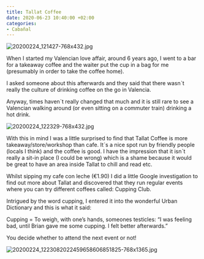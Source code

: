 ```yaml
---
title: Tallat Coffee
date: 2020-06-23 10:40:00 +02:00
categories:
- Cabañal
---
```


![20200224_121427-768x432.jpg](/uploads/20200224_121427-768x432.jpg)

When I started my Valencian love affair, around 6 years ago, I went to a bar for a takeaway coffee and the waiter put the cup in a bag for me (presumably in order to take the coffee home).

I asked someone about this afterwards and they said that there wasnˋt really the culture of drinking coffee on the go in Valencia.

Anyway, times havenˋt really changed that much and it is still rare to see a Valencian walking around (or even sitting on a commuter train) drinking a hot drink.

![20200224_122329-768x432.jpg](/uploads/20200224_122329-768x432.jpg)

With this in mind I was a little surprised to find that Tallat Coffee is more takeaway/store/workshop than cafe. Itˋs a nice spot run by friendly people (locals I think) and the coffee is good. I have the impression that it isnˋt really a sit-in place (I could be wrong) which is a shame because it would be great to have an area inside Tallat to chill and read etc.

Whilst sipping my cafe con leche (€1.90) I did a little Google investigation to find out more about Tallat and discovered that they run regular events where you can try different coffees called: Cupping Club.

Intrigued by the word cupping, I entered it into the wonderful Urban Dictionary and this is what it said:

Cupping = To weigh, with one’s hands, someones testicles: “I was feeling bad, until Brian gave me some cupping. I felt better afterwards.”

You decide whether to attend the next event or not!

![20200224_1223082022459658606851825-768x1365.jpg](/uploads/20200224_1223082022459658606851825-768x1365.jpg)
